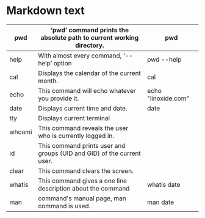 # Markdown text

| pwd    | ‘pwd’ command prints the absolute path to current working directory.   | pwd                 |
|--------|------------------------------------------------------------------------|---------------------|
| help   | With almost every command, ‘--help’ option                             | pwd --help          |
| cal    | Displays the calendar of the current month.                            | cal                 |
| echo   | This command will echo whatever you provide it.                        | echo "linoxide.com" |
| date   | Displays current time and date.                                        | date                |
| tty    | Displays current terminal                                              |                     |
| whoami | This command reveals the user who is currently logged in.              |                     |
| id     | This command prints user and groups (UID and GID) of the current user. |                     |
| clear  | This command clears the screen.                                        |                     |
| whatis | This command gives a one line description about the command            | whatis date         |
| man    | command's manual page, man command is used.                            | man date            |
